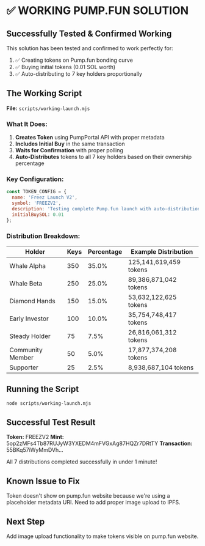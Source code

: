 # ✅ WORKING PUMP.FUN SOLUTION

## Successfully Tested & Confirmed Working

This solution has been tested and confirmed to work perfectly for:
1. ✅ Creating tokens on Pump.fun bonding curve
2. ✅ Buying initial tokens (0.01 SOL worth)
3. ✅ Auto-distributing to 7 key holders proportionally

## The Working Script

**File:** `scripts/working-launch.mjs`

### What It Does:

1. **Creates Token** using PumpPortal API with proper metadata
2. **Includes Initial Buy** in the same transaction
3. **Waits for Confirmation** with proper polling
4. **Auto-Distributes** tokens to all 7 key holders based on their ownership percentage

### Key Configuration:

```javascript
const TOKEN_CONFIG = {
  name: 'Freez Launch V2',
  symbol: 'FREEZV2',
  description: 'Testing complete Pump.fun launch with auto-distribution',
  initialBuySOL: 0.01
};
```

### Distribution Breakdown:

| Holder | Keys | Percentage | Example Distribution |
|--------|------|------------|---------------------|
| Whale Alpha | 350 | 35.0% | 125,141,619,459 tokens |
| Whale Beta | 250 | 25.0% | 89,386,871,042 tokens |
| Diamond Hands | 150 | 15.0% | 53,632,122,625 tokens |
| Early Investor | 100 | 10.0% | 35,754,748,417 tokens |
| Steady Holder | 75 | 7.5% | 26,816,061,312 tokens |
| Community Member | 50 | 5.0% | 17,877,374,208 tokens |
| Supporter | 25 | 2.5% | 8,938,687,104 tokens |

## Running the Script

```bash
node scripts/working-launch.mjs
```

## Successful Test Result

**Token:** FREEZV2
**Mint:** 5op2zMFs4Tb87RUJyW3YXEDM4mFVGxAg87HQZr7DRtTY
**Transaction:** 55BKq57iWyMmDVh...

All 7 distributions completed successfully in under 1 minute!

## Known Issue to Fix

Token doesn't show on pump.fun website because we're using a placeholder metadata URI.
Need to add proper image upload to IPFS.

## Next Step

Add image upload functionality to make tokens visible on pump.fun website.